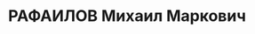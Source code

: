 ---
title: РАФАИЛОВ Михаил Маркович
description: '1903 р., м. Володимир-Волинський, єврей, з робітників, чл. ВКП(б), освіта
  початкова, секретар парткому Дніпродзержинського з-ду ім. Дзержинського.

  14.01.1938 р.звинувачений у належності до к/рев. організації, розстріляний 15.01.1938
  р.

  Реабілітований 25.02.1956 р.'
---